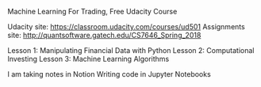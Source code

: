 Machine Learning For Trading, Free Udacity Course

Udacity site: https://classroom.udacity.com/courses/ud501
Assignments site: http://quantsoftware.gatech.edu/CS7646_Spring_2018

Lesson 1: Manipulating Financial Data with Python
Lesson 2: Computational Investing
Lesson 3: Machine Learning Algorithms

I am taking notes in Notion
Writing code in Jupyter Notebooks
